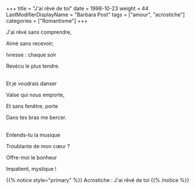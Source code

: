 +++
title = "J'ai rêvé de toi"
date = 1998-10-23
weight = 44
LastModifierDisplayName = "Barbara Post"
tags = ["amour", "acrostiche"]
categories = ["Romantisme"]
+++

J'ai rêvé sans comprendre,

Aimé sans recevoir;

Ivresse : chaque soir

Revécu le plus tendre.

 \
Et je voudrais danser

Valse qui nous emporte,

Et sans fenêtre, porte

Dans tes bras me bercer.

 \
Entends-tu la musique

Troublante de mon cœur ?

Offre-moi le bonheur

Impatient, mystique !

{{% notice style="primary" %}}
Acrostiche : J'ai rêvé de toi
{{% /notice %}}
